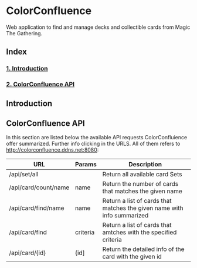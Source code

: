 # ColorConfluence
Web application to find and manage decks and collectible cards from Magic The Gathering.

## Index
### [1. Introduction](#introduction)
### [2. ColorConfluence API](#colorconfluence-api)

## Introduction
## ColorConfluence API
In this section are listed below the available API requests ColorConfluience offer summarized. Further info clicking in the URLS. All of them refers to http://colorconfluence.ddns.net:8080:

URL | Params | Description
---- | ------- | ---------
/api/set/all | | Return all available card Sets
/api/card/count/name | name | Return the number of cards that matches the given name
/api/card/find/name | name | Return a list of cards that matches the given name with info summarized
/api/card/find | criteria | Return a list of cards that amtches with the specified criteria
/api/card/{id} | {id] | Return the detailed info of the card with the given id
